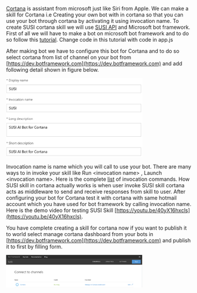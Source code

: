 [Cortana](https://www.microsoft.com/en-us/windows/cortana) is assistant from microsoft just like Siri from Apple. We can make a skill for Cortana i.e Creating your own bot with in cortana so that you can use your bot through cortana by activating it using invocation name. To create SUSI cortana skill we will use [SUSI API](http://api.susi.ai) and Microsoft bot framework. First of all we will have to make a bot on microsoft bot framework and to do so follow this [tutorial](http://blog.fossasia.org/susi-ai-bots-with-microsofts-bot-framework/). Change code in this tutorial with code in app.js

After making bot we have to configure this bot for Cortana and to do so select cortana from list of channel on your bot from [https://dev.botframework.com](https://dev.botframework.com) and add following detail shown in figure below.

<img src="/docs/images/cortana_detail.png" width="370">

Invocation name is name which you will call to use your bot. There are many ways to in invoke your skill like Run &lt;invocation name&gt; , Launch &lt;invocation name&gt;. Here is the complete [list](https://docs.microsoft.com/en-us/cortana/design-guides/guide-invocation) of invocation commands. How SUSI skill in cortana actually works is when user invoke SUSI skill cortana acts as middleware to send and receive responses from skill to user. After configuring your bot for Cortana test it with cortana with same hotmail account which you have used for bot framework by calling invocation name. Here is the demo video for testing SUSI Skill [https://youtu.be/40yX16hxcls](https://youtu.be/40yX16hxcls).

You have complete creating a skill for cortana now if you want to publish it to world select manage cortana dashboard from your bots in [https://dev.botframework.com](https://dev.botframework.com) and publish it to first by filling form.

 <img src="/docs/images/manage_cortana.png" width="370">